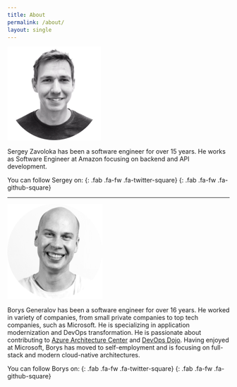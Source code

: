 ```yaml
---
title: About
permalink: /about/
layout: single
---
```


![profile-zavolokas](assets/profile/zavolokas.png)

Sergey Zavoloka has been a software engineer for over 15 years. He works as Software Engineer at Amazon focusing on backend and API development.

You can follow Sergey on:
[](https://twitter.com/zavolokas_eng){: .fab .fa-fw .fa-twitter-square} [](https://github.com/zavolokas_eng){: .fab .fa-fw .fa-github-square}

---

![profile-bgener](assets/profile/bgener.png)

Borys Generalov has been a software engineer for over 16 years. He worked in variety of companies, from small private companies to top tech companies, such as Microsoft. He is specializing in application modernization and DevOps transformation. He is passionate about contributing to [Azure Architecture Center](https://docs.microsoft.com/en-us/azure/architecture/) and [DevOps Dojo](https://devblogs.microsoft.com/devops/intro-of-devops-dojo/). Having enjoyed at Microsoft, Borys has moved to self-employment and is focusing on full-stack and modern cloud-native architectures.

You can follow Borys on:
[](https://twitter.com/bgeneralov){: .fab .fa-fw .fa-twitter-square} [](https://github.com/bgener){: .fab .fa-fw .fa-github-square}
